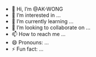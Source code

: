 - 👋 Hi, I’m @AK-WONG
- 👀 I’m interested in ...
- 🌱 I’m currently learning ...
- 💞️ I’m looking to collaborate on ...
- 📫 How to reach me ...
- 😄 Pronouns: ...
- ⚡ Fun fact: ...

<!---
AK-WONG/AK-WONG is a ✨ special ✨ repository because its `README.md` (this file) appears on your GitHub profile.
You can click the Preview link to take a look at your changes.
--->
